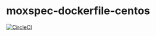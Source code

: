 moxspec-dockerfile-centos
===

[![CircleCI](https://circleci.com/gh/actapio/moxspec-dockerfile-centos.svg?style=shield&circle-token=80f51ae85dfc2626936eac6d3f2079ed958e2899)](https://circleci.com/gh/actapio/moxspec-dockerfile-centos)

